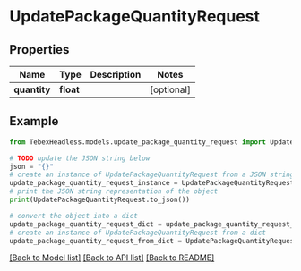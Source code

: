 # UpdatePackageQuantityRequest


## Properties

Name | Type | Description | Notes
------------ | ------------- | ------------- | -------------
**quantity** | **float** |  | [optional] 

## Example

```python
from TebexHeadless.models.update_package_quantity_request import UpdatePackageQuantityRequest

# TODO update the JSON string below
json = "{}"
# create an instance of UpdatePackageQuantityRequest from a JSON string
update_package_quantity_request_instance = UpdatePackageQuantityRequest.from_json(json)
# print the JSON string representation of the object
print(UpdatePackageQuantityRequest.to_json())

# convert the object into a dict
update_package_quantity_request_dict = update_package_quantity_request_instance.to_dict()
# create an instance of UpdatePackageQuantityRequest from a dict
update_package_quantity_request_from_dict = UpdatePackageQuantityRequest.from_dict(update_package_quantity_request_dict)
```
[[Back to Model list]](../README.md#documentation-for-models) [[Back to API list]](../README.md#documentation-for-api-endpoints) [[Back to README]](../README.md)


